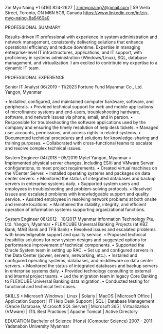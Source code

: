 Zin Myo Naing
+1 (416) 824-2627 | zinmyonaing7@gmail.com | 59 Viella Street, Toronto, ON M6N 5C6, Canada
https://www.linkedin.com/in/zin-myo-naing-8a6460a0

PROFESSIONAL SUMMARY

Results-driven IT professional with experience in system administration and network management, consistently delivering solutions that enhance operational efficiency and reduce downtime. Expertise in managing enterprise-level IT infrastructures, applications, and IT support, with proficiency in systems administration (Windows/Linux), SQL, database management, and virtualization. I am excited to contribute my expertise to a dynamic IT team.


PROFESSIONAL EXPERIENCE

Senior IT Analyst								              06/2019 - 11/2023 
Fortune Fund Myanmar Co., Ltd.							      Yangon, Myanmar

•	Installed, configured, and maintained computer hardware, software, and peripherals.
•	Provided technical support for web and mobile applications of microfinance systems and end-users, troubleshooting hardware, software, and network issues via phone, email, and in person.
•	Responsible for troubleshooting the software applications used by the company and ensuring the timely resolution of help desk tickets.
•	Managed user accounts, permissions, and access rights in related systems.
•	Documented technical procedures and solutions for knowledge-sharing and training purposes.
•	Collaborated with cross-functional teams to escalate and resolve complex technical issues.
 
 
System Engineer									               04/2018 - 05/2019
Mytel										                   Yangon, Myanmar
•	Implemented physical server changes, including ESXi and VMware Server configurations, to meet project requirements.
•	Created virtual machines on the VCenter Server.
•	Installed operating systems and packages on data center servers.
•	Monitored the status of integrated databases and backup servers in enterprise systems daily.
•	Supported system users and employees in troubleshooting and problem-solving protocols.
•	Resolved issues and escalated problems with knowledgeable support and quality service.
•	Assisted employees in resolving network problems at both onsite and remote locations.
•	Maintained the stability, integrity, and efficient operation of information systems supporting organizational functions.

	
System Engineer									                08/2012 - 10/2017
Myanmar Information Technology Pte. Ltd.					    Yangon, Myanmar
•	FLEXCUBE Universal Banking Projects (at KBZ Bank, MAB Bank and TFB Bank)
•	Resolved issues and escalated problems with knowledgeable support and quality service.
•	Proposed technical feasibility solutions for new system designs and suggested options for performance improvement of technical components.
•	Supported the Oracle System team in setting up RAC.
•	Set up and configured servers in the Data Center (power, servers, networking, etc.).
•	Installed and configured operating systems, databases, and middleware on data center servers.
•	Monitored the status of integrated databases and backup servers in enterprise systems daily.
•	Provided technology consulting to external and internal project teams.
•	Led the migration team in legacy Core Banking to FLEXCUBE Universal Banking data migration.
•	Conducted testing for functional and technical test cases.


SKILLS
•	Microsoft Windows | Linux | Solaris | MacOS | Microsoft Office | Application Support | IT Help Desk Support | SQL | Database Management (Oracle Database, Microsoft SQL Server) | Microsoft 365 | Virtualization (VMware) | ITIL Best Practices | Apache Tomcat | Active Directory


EDUCATION
Bachelor of Science (Hons) (Computer Science) 				      2007 - 2011 
Yadanabon University								              Myanmar

